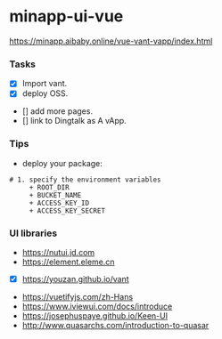 # minapp-ui-vue
https://minapp.aibaby.online/vue-vant-vapp/index.html

### Tasks
* [x] Import vant.
* [x] deploy OSS.
* [] add more pages.
* [] link to Dingtalk as A vApp.

### Tips
* deploy your package:
```
# 1. specify the environment variables
     + ROOT_DIR
     + BUCKET_NAME
     + ACCESS_KEY_ID
     + ACCESS_KEY_SECRET
```

### UI libraries
* https://nutui.jd.com
* https://element.eleme.cn
* [x] https://youzan.github.io/vant
* https://vuetifyjs.com/zh-Hans
* https://www.iviewui.com/docs/introduce
* https://josephuspaye.github.io/Keen-UI
* http://www.quasarchs.com/introduction-to-quasar
